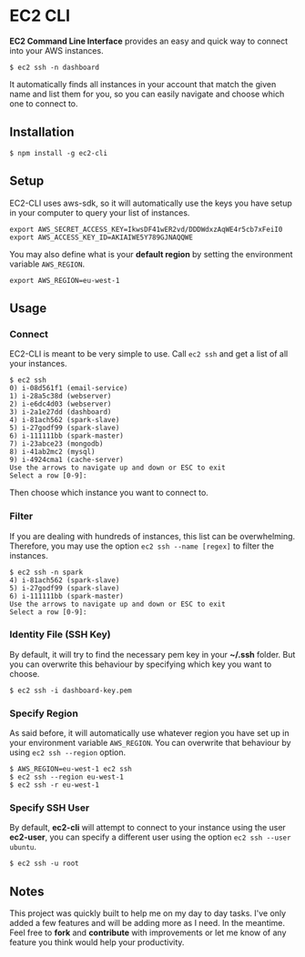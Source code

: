 EC2 CLI
===============

**EC2 Command Line Interface** provides an easy and quick way to connect into your AWS instances.

```shell
$ ec2 ssh -n dashboard
```
It automatically finds all instances in your account that match the given name and list them for you, so you can easily navigate and choose which one to connect to.


## Installation
```shell
$ npm install -g ec2-cli
```

## Setup
EC2-CLI uses aws-sdk, so it will automatically use the keys you have setup in your computer to query your list of instances.
```shell
export AWS_SECRET_ACCESS_KEY=IkwsDF41wER2vd/DDDWdxzAqWE4r5cb7xFeiI0
export AWS_ACCESS_KEY_ID=AKIAIWE5Y789GJNAQQWE
```
You may also define what is your **default region** by setting the environment variable `AWS_REGION`.
```shell
export AWS_REGION=eu-west-1
```

## Usage

### Connect
EC2-CLI is meant to be very simple to use. Call `ec2 ssh` and get a list of all your instances.
```shell
$ ec2 ssh
0) i-08d561f1 (email-service)
1) i-28a5c38d (webserver)
2) i-e6dc4d03 (webserver)
3) i-2a1e27dd (dashboard)
4) i-81ach562 (spark-slave)
5) i-27godf99 (spark-slave)
6) i-111111bb (spark-master)
7) i-23abce23 (mongodb)
8) i-41ab2mc2 (mysql)
9) i-4924cma1 (cache-server)
Use the arrows to navigate up and down or ESC to exit
Select a row [0-9]:
```
Then choose which instance you want to connect to.

### Filter
If you are dealing with hundreds of instances, this list can be overwhelming. Therefore, you may use the option `ec2 ssh --name [regex]` to filter the instances.
```shell
$ ec2 ssh -n spark
4) i-81ach562 (spark-slave)
5) i-27godf99 (spark-slave)
6) i-111111bb (spark-master)
Use the arrows to navigate up and down or ESC to exit
Select a row [0-9]:
```

### Identity File (SSH Key)
By default, it will try to find the necessary pem key in your **~/.ssh** folder. But you can overwrite this behaviour by specifying which key you want to choose.
```shell
$ ec2 ssh -i dashboard-key.pem
```

### Specify Region
As said before, it will automatically use whatever region you have set up in your environment variable `AWS_REGION`. You can overwrite that behaviour by using `ec2 ssh --region` option.
```shell
$ AWS_REGION=eu-west-1 ec2 ssh
$ ec2 ssh --region eu-west-1
$ ec2 ssh -r eu-west-1
```

### Specify SSH User
By default, **ec2-cli** will attempt to connect to your instance using the user **ec2-user**, you can specify a different user using the option `ec2 ssh --user ubuntu`.
```ssh
$ ec2 ssh -u root
```

## Notes
This project was quickly built to help me on my day to day tasks. I've only added a few features and will be adding more as I need. In the meantime. Feel free to **fork** and **contribute** with improvements or let me know of any feature you think would help your productivity.
